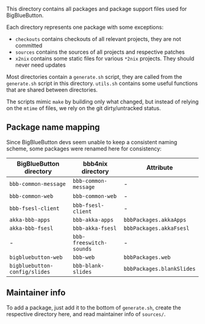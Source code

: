 This directory contains all packages and package support files used for BigBlueButton.

Each directory represents one package with some exceptions:
- `checkouts` contains checkouts of all relevant projects, they are not committed
- `sources` contains the sources of all projects and respective patches
- `x2nix` contains some static files for various `*2nix` projects. They should never need updates

Most directories contain a `generate.sh` script, they are called from the `generate.sh` script in this directory.
`utils.sh` contains some useful functions that are shared between directories.

The scripts mimic `make` by building only what changed, but instead of relying on the `mtime` of files, we rely on the git dirty/untracked status.

## Package name mapping

Since BigBlueButton devs seem unable to keep a consistent naming scheme, some packages were renamed here for consistency:

| BigBlueButton directory       | bbb4nix directory       | Attribute                 |
|-------------------------------|-------------------------|---------------------------|
| `bbb-common-message`          | `bbb-common-message`    | -                         |
| `bbb-common-web`              | `bbb-common-web`        | -                         |
| `bbb-fsesl-client`            | `bbb-fsesl-client`      | -                         |
| `akka-bbb-apps`               | `bbb-akka-apps`         | `bbbPackages.akkaApps`    |
| `akka-bbb-fsesl`              | `bbb-akka-fsesl`        | `bbbPackages.akkaFsesl`   |
| -                             | `bbb-freeswitch-sounds` | -                         |
| `bigbluebutton-web`           | `bbb-web`               | `bbbPackages.web`         |
| `bigbluebutton-config/slides` | `bbb-blank-slides`      | `bbbPackages.blankSlides` |

## Maintainer info

To add a package, just add it to the bottom of `generate.sh`, create the respective directory here, and read maintainer info of `sources/`.
